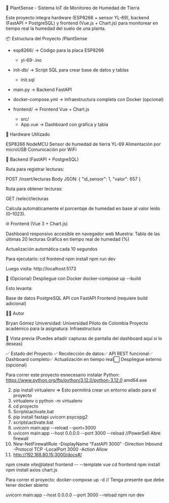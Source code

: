 🌱 PlantSense - Sistema IoT de Monitoreo de Humedad de Tierra

Este proyecto integra hardware (ESP8266 + sensor YL-69), backend (FastAPI + PostgreSQL) y frontend (Vue.js + Chart.js) para monitorear en tiempo real la humedad del suelo de una planta.

📦 Estructura del Proyecto
/PlantSense
-  esp8266/              → Código para la placa ESP8266
   -   yl-69-.ino

- init-db/              → Script SQL para crear base de datos y tablas
   -  init.sql

-  main.py               → Backend FastAPI
- docker-compose.yml    → Infraestructura completa con Docker (opcional)
- frontend/             → Frontend Vue + Chart.js
   -   src/
   -  App.vue           → Dashboard con gráfica y tabla


🔌 Hardware Utilizado

ESP8266 NodeMCU
Sensor de humedad de tierra YL-69
Alimentación por microUSB
Comunicación por WiFi


🔧 Backend (FastAPI + PostgreSQL)

Ruta para registrar lecturas:

POST /insert/lecturas
Body JSON: { "id_sensor": 1, "valor": 657 }


Ruta para obtener lecturas:

GET /select/lecturas


Calcula automáticamente el porcentaje de humedad en base al valor leído (0–1023).


🌐 Frontend (Vue 3 + Chart.js)

Dashboard responsivo accesible en navegador web
Muestra:
Tabla de las últimas 20 lecturas
Gráfica en tiempo real de humedad (%)


Actualización automática cada 10 segundos

Para ejecutarlo:
cd frontend
npm install
npm run dev

Luego visita: http://localhost:5173

🐳 (Opcional) Despliegue con Docker
docker-compose up --build

Esto levanta:

Base de datos PostgreSQL
API con FastAPI
Frontend (requiere build adicional)


👨‍💻 Autor

Bryan Gómez
Universidad: Universidad Piloto de Colombia
Proyecto académico para la asignatura: Infraestructura


📸 Vista previa
(Puedes añadir capturas de pantalla del dashboard aquí si lo deseas)

✅ Estado del Proyecto
✅ Recolección de datos✅ API REST funcional✅ Dashboard completo✅ Actualización en tiempo real⬜ Despliegue externo (opcional)



Para correr este proyecto esnecesario instalar Python:
https://www.python.org/ftp/python/3.12.0/python-3.12.0 amd64.exe

2. pip install virtualenv => Esto permitirá crear un entorno ailado para el proyecto 
3. virtualenv <nombre de proyecto> o python -m virtualenv <nombre de proyecto>
4. cd proyecto 
5. Scripts\activate.bat
6.  pip install fastapi uvicorn psycopg2
7.  scripts\activate.bat
8.  uvicorn main:app --reload --port=3000
9.  uvicorn main:app --host 0.0.0.0 --port 3000 --reload
//PowerSell  Abre firewall
1. New-NetFirewallRule -DisplayName "FastAPI 3000" -Direction Inbound -Protocol TCP -LocalPort 3000 -Action Allow
2. http://192.168.80.15:3000/docs#/

npm create vite@latest frontend -- --template vue
cd frontend
npm install
npm install axios chart.js

Para correr el proyecto:
docker-compose up -d  // Tenga presente que debe tener docker abierto


uvicorn main:app --host 0.0.0.0 --port 3000 --reload
npm run dev

